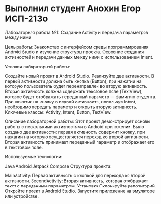 # Выполнил студент Анохин Егор ИСП-213о

Лабораторная работа №1: Создание Activity и передача параметров между ними

Цель работы:
Знакомство с интерфейсом среды программирования Android Studio и изучение структуры проекта. Освоение создания активностей и передачи данных между ними с использованием Intent.

Условия лабораторной работы:

Создайте новый проект в Android Studio.
Реализуйте две активности. В первой активности должна быть кнопка (Button), при нажатии на которую пользователь будет перенаправлен во вторую активность.
Вторая активность должна содержать текстовое поле (TextView), которое будет отображать переданный параметр — фамилию студента.
При нажатии на кнопку в первой активности, используя Intent, необходимо передать параметр и открыть вторую активность.
Ключевые классы:
Activity, Intent, Button, TextView.

Описание лабораторной работы:
Этот проект демонстрирует основы работы с несколькими активностями в Android приложении. Было создано две активности: первая активность содержит кнопку, при нажатии на которую осуществляется переход ко второй активности. Вторая активность принимает переданный параметр и отображает его в текстовом поле.

Используемые технологии:

Java
Android Jetpack Compose
Структура проекта:

MainActivity: Первая активность с кнопкой для перехода ко второй активности.
SecondActivity: Вторая активность, которая отображает текст с переданным параметром.
Установка
Склонируйте репозиторий.
Откройте проект в Android Studio.
Запустите приложение на эмуляторе или устройстве.

